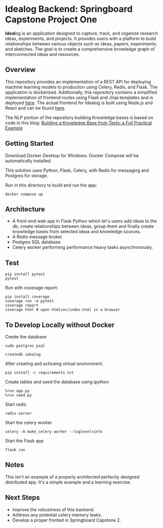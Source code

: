 # Idealog Backend: Springboard Capstone Project One
**Ideal**og  is an application designed to capture, track, and organize research ideas, experiments, and projects. It provides users with a platform to build relationships between various objects such as ideas, papers, experiments, and sketches. The goal is to create a comprehensive knowledge graph of interconnected ideas and resources.

## Overview
This repository provides an implementation of a REST API for deploying machine learning models to production using Celery, Redis, and Flask. The application is dockerized. Additionally, this repository contains a simplified implementation of frontend routes using Flask and Jinja templates and is deployed [here](https://idealog-83191d80bec9.herokuapp.com/). The actual frontend for Idealog is built using Node.js and React and can be found [here](https://github.com/patrykwoz/idealog-frontend).

The NLP portion of the repository building Knowledge bases is based on code in this blog: [Building a Knowledge Base from Texts: a Full Practical Example](https://medium.com/nlplanet/building-a-knowledge-base-from-texts-a-full-practical-example-8dbbffb912fa)

## Getting Started
Download Docker Desktop for Windows. Docker Compose will be automatically installed.

This solution uses Python, Flask, Celery, with Redis for messaging and Postgres for storage.

Run in this directory to build and run the app:

```
docker compose up
```

## Architecture
* A front-end web app in Flask Python which let's users add ideas to the db, create relationships between ideas, group them and finally create knowledge bases from selected ideas and knowledge sources.
* A Redis message broker.
* Postgres SQL database.
* Celery worker performing performance heavy tasks asynchronously.

## Test
```
pip install pytest
pytest
```

Run with coverage report:
```
pip install coverage
coverage run -m pytest
coverage report
coverage html # open htmlcov/index.html in a browser
```

## To Develop Locally without Docker

Create the database
```
sudo postgres psql

createdb idealog
```

After creating and activaing virtual environment.

```
pip install -r requirements.txt
```

Create tables and seed the database using ipython

```
%run app.py
%run seed.py
```
Start redis
```
redis-server
```
Start the celery worker
```
celery -A make_celery worker --loglevel=info
```
Start the Flask app
```
flask run
```


## Notes
This isn't an example of a properly architected perfectly designed distributed app. It's a simple example and a learning exercise. 

## Next Steps
* Improve the robustness of this backend.
* Address any potential celery memory leaks.
* Develop a proper fronted in Springboard Capstone 2.
